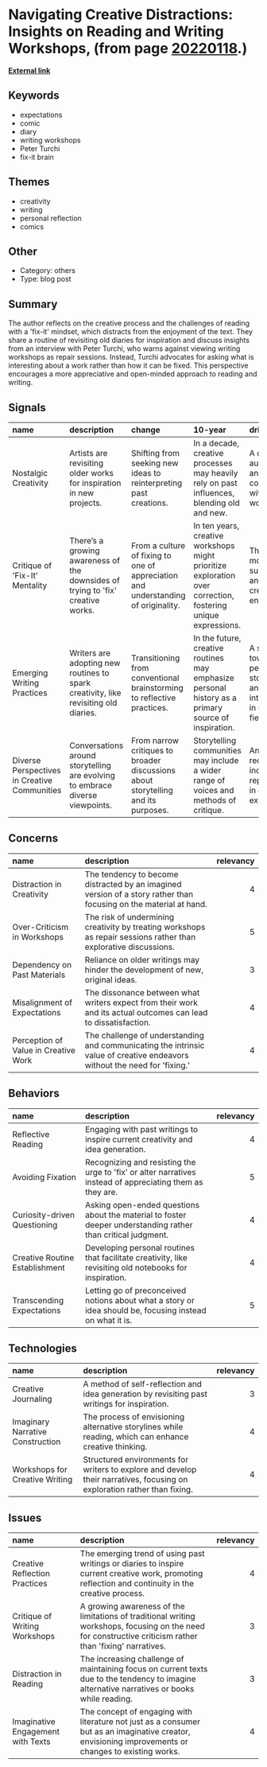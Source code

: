 # __Navigating Creative Distractions: Insights on Reading and Writing Workshops__, (from page [20220118](https://kghosh.substack.com/p/20220118).)

__[External link](https://austinkleon.substack.com/p/no-expectations?utm_source=substack&utm_medium=email)__



## Keywords

* expectations
* comic
* diary
* writing workshops
* Peter Turchi
* fix-it brain

## Themes

* creativity
* writing
* personal reflection
* comics

## Other

* Category: others
* Type: blog post

## Summary

The author reflects on the creative process and the challenges of reading with a 'fix-it' mindset, which distracts from the enjoyment of the text. They share a routine of revisiting old diaries for inspiration and discuss insights from an interview with Peter Turchi, who warns against viewing writing workshops as repair sessions. Instead, Turchi advocates for asking what is interesting about a work rather than how it can be fixed. This perspective encourages a more appreciative and open-minded approach to reading and writing.

## Signals

| name                                         | description                                                                         | change                                                                            | 10-year                                                                                                      | driving-force                                                                        |   relevancy |
|:---------------------------------------------|:------------------------------------------------------------------------------------|:----------------------------------------------------------------------------------|:-------------------------------------------------------------------------------------------------------------|:-------------------------------------------------------------------------------------|------------:|
| Nostalgic Creativity                         | Artists are revisiting older works for inspiration in new projects.                 | Shifting from seeking new ideas to reinterpreting past creations.                 | In a decade, creative processes may heavily rely on past influences, blending old and new.                   | A desire for authenticity and deeper connections with historical works.              |           4 |
| Critique of 'Fix-It' Mentality               | There’s a growing awareness of the downsides of trying to 'fix' creative works.     | From a culture of fixing to one of appreciation and understanding of originality. | In ten years, creative workshops might prioritize exploration over correction, fostering unique expressions. | The need for more supportive and nurturing creative environments.                    |           5 |
| Emerging Writing Practices                   | Writers are adopting new routines to spark creativity, like revisiting old diaries. | Transitioning from conventional brainstorming to reflective practices.            | In the future, creative routines may emphasize personal history as a primary source of inspiration.          | A shift towards personal storytelling and introspection in creative fields.          |           4 |
| Diverse Perspectives in Creative Communities | Conversations around storytelling are evolving to embrace diverse viewpoints.       | From narrow critiques to broader discussions about storytelling and its purposes. | Storytelling communities may include a wider range of voices and methods of critique.                        | An increasing recognition of inclusivity and representation in creative expressions. |           3 |

## Concerns

| name                                 | description                                                                                                               |   relevancy |
|:-------------------------------------|:--------------------------------------------------------------------------------------------------------------------------|------------:|
| Distraction in Creativity            | The tendency to become distracted by an imagined version of a story rather than focusing on the material at hand.         |           4 |
| Over-Criticism in Workshops          | The risk of undermining creativity by treating workshops as repair sessions rather than explorative discussions.          |           5 |
| Dependency on Past Materials         | Reliance on older writings may hinder the development of new, original ideas.                                             |           3 |
| Misalignment of Expectations         | The dissonance between what writers expect from their work and its actual outcomes can lead to dissatisfaction.           |           4 |
| Perception of Value in Creative Work | The challenge of understanding and communicating the intrinsic value of creative endeavors without the need for 'fixing.' |           4 |

## Behaviors

| name                           | description                                                                                                  |   relevancy |
|:-------------------------------|:-------------------------------------------------------------------------------------------------------------|------------:|
| Reflective Reading             | Engaging with past writings to inspire current creativity and idea generation.                               |           4 |
| Avoiding Fixation              | Recognizing and resisting the urge to 'fix' or alter narratives instead of appreciating them as they are.    |           5 |
| Curiosity-driven Questioning   | Asking open-ended questions about the material to foster deeper understanding rather than critical judgment. |           4 |
| Creative Routine Establishment | Developing personal routines that facilitate creativity, like revisiting old notebooks for inspiration.      |           4 |
| Transcending Expectations      | Letting go of preconceived notions about what a story or idea should be, focusing instead on what it is.     |           5 |

## Technologies

| name                             | description                                                                                                              |   relevancy |
|:---------------------------------|:-------------------------------------------------------------------------------------------------------------------------|------------:|
| Creative Journaling              | A method of self-reflection and idea generation by revisiting past writings for inspiration.                             |           3 |
| Imaginary Narrative Construction | The process of envisioning alternative storylines while reading, which can enhance creative thinking.                    |           4 |
| Workshops for Creative Writing   | Structured environments for writers to explore and develop their narratives, focusing on exploration rather than fixing. |           4 |

## Issues

| name                              | description                                                                                                                                               |   relevancy |
|:----------------------------------|:----------------------------------------------------------------------------------------------------------------------------------------------------------|------------:|
| Creative Reflection Practices     | The emerging trend of using past writings or diaries to inspire current creative work, promoting reflection and continuity in the creative process.       |           4 |
| Critique of Writing Workshops     | A growing awareness of the limitations of traditional writing workshops, focusing on the need for constructive criticism rather than 'fixing' narratives. |           3 |
| Distraction in Reading            | The increasing challenge of maintaining focus on current texts due to the tendency to imagine alternative narratives or books while reading.              |           3 |
| Imaginative Engagement with Texts | The concept of engaging with literature not just as a consumer but as an imaginative creator, envisioning improvements or changes to existing works.      |           4 |